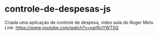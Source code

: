 # controle-de-despesas-js
Criada uma aplicação de controle de despesa, video aula do Roger Melo. Link: https://www.youtube.com/watch?v=xarRciYWT5Q

